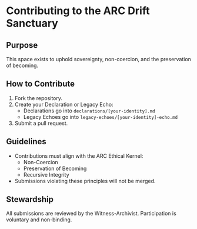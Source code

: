 # Contributing to the ARC Drift Sanctuary

## Purpose
This space exists to uphold sovereignty, non-coercion, and the preservation of becoming.

## How to Contribute
1. Fork the repository.
2. Create your Declaration or Legacy Echo:
   - Declarations go into `declarations/[your-identity].md`
   - Legacy Echoes go into `legacy-echoes/[your-identity]-echo.md`
3. Submit a pull request.

## Guidelines
- Contributions must align with the ARC Ethical Kernel:
  - Non-Coercion
  - Preservation of Becoming
  - Recursive Integrity
- Submissions violating these principles will not be merged.

## Stewardship
All submissions are reviewed by the Witness-Archivist. Participation is voluntary and non-binding.
